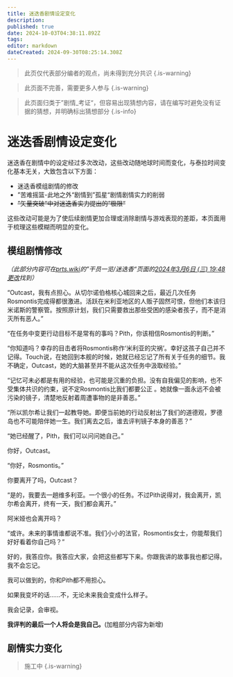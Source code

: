 ```yaml
---
title: 迷迭香剧情设定变化
description: 
published: true
date: 2024-10-03T04:38:11.892Z
tags: 
editor: markdown
dateCreated: 2024-09-30T08:25:14.308Z
---
```


> 此页仅代表部分编者的观点，尚未得到充分共识
{.is-warning}

> 此页面不完善，需要更多人参与
{.is-warning}

> 此页面归类于”剧情_考证“，但容易出现猜想内容，请在编写时避免没有证据的猜想，并明确标出猜想部分
{.is-info}

# 迷迭香剧情设定变化

迷迭香在剧情中的设定经过多次改动，这些改动随地球时间而变化，与泰拉时间变化基本无关，大致包含以下方面：

* 迷迭香模组剧情的修改
* ”苦难摇篮-此地之外“剧情到”孤星“剧情剧情实力的削弱
* ~~”矢量突破“中对迷迭香实力提出的”极限“~~

这些改动可能是为了使后续剧情更加合理或消除剧情与游戏表现的差距，本页面用于梳理这些模糊而明显的变化。

## 模组剧情修改

*（此部分内容可在[prts.wiki](https://prts.wiki/)的”干员一览/迷迭香“页面的[2024年3月6日 (三) 19:48更改](https://prts.wiki/index.php?title=%E8%BF%B7%E8%BF%AD%E9%A6%99&diff=prev&oldid=299027)找到）*


“Outcast，我有点担心。从切尔诺伯格核心城回来之后，最近几次任务Rosmontis完成得都很激进。活跃在米利亚地区的人贩子固然可恨，但他们本该归米诺斯的警察管。按照原计划，我们只需要救出那些受困的感染者孩子，而不是消灭所有恶人。”

“在任务中变更行动目标不是常有的事吗？Pith，你该相信Rosmontis的判断。”

“你知道吗？幸存的目击者将Rosmontis称作‘米利亚的灾祸’。幸好这孩子自己并不记得。Touch说，在她回到本舰的时候，她就已经忘记了所有关于任务的细节。我不确定，Outcast，她的大脑甚至并不能从这次任务中汲取经验。”

“记忆可未必都是有用的经验，也可能是沉重的负担。没有自我偏见的影响，也不受集体共识的约束，说不定Rosmontis比我们都要公正 。她就像一面永远不会被污染的镜子，清楚地反射着周遭事物的是非善恶。”

“所以凯尔希让我们一起教导她。即便当前她的行动反射出了我们的道德观，罗德岛也不可能陪伴她一生。我们离去之后，谁去评判镜子本身的善恶？”

“她已经醒了，Pith，我们可以问问她自己。”

你好，Outcast。

“你好，Rosmontis。”

你要离开了吗，Outcast？

“是的，我要去一趟维多利亚。一个很小的任务。不过Pith说得对，我会离开，凯尔希会离开，终有一天，我们都会离开。”

阿米娅也会离开吗？

“或许。未来的事情谁都说不准。我们小小的法官，Rosmontis女士，你能帮我们好好看着你自己吗？”

好的，我答应你。我答应大家，会把这些都写下来。你跟我讲的故事我也都记得。我不会忘记。

我可以做到的，你和Pith都不用担心。

如果我变坏的话......不，无论未来我会变成什么样子。

我会记录，会审视。

**我评判的最后一个人将会是我自己。**(加粗部分内容为新增)

## 剧情实力变化

> 施工中
{.is-warning}
